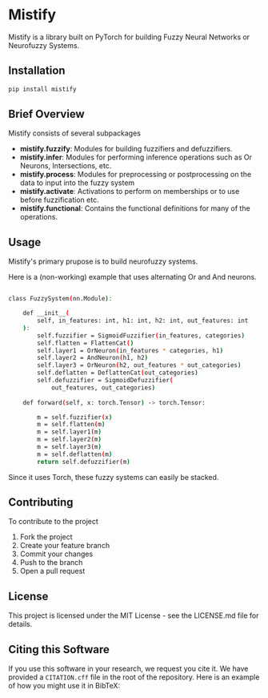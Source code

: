 # Mistify

Mistify is a library built on PyTorch for building Fuzzy Neural Networks or Neurofuzzy Systems. 

## Installation

```bash
pip install mistify
```

## Brief Overview

Mistify consists of several subpackages

- **mistify.fuzzify**: Modules for building fuzzifiers and defuzzifiers.
- **mistify.infer**: Modules for performing inference operations such as Or Neurons, Intersections, etc.
- **mistify.process**: Modules for preprocessing or postprocessing on the data to input into the fuzzy system
- **mistify.activate**: Activations to perform on memberships or to use before fuzzification etc.
- **mistify.functional**: Contains the functional definitions for many of the operations.

## Usage

Mistify's primary prupose is to build neurofuzzy systems. 

Here is a (non-working) example that uses alternating Or and And neurons.
```bash

class FuzzySystem(nn.Module):

    def __init__(
        self, in_features: int, h1: int, h2: int, out_features: int
    ):
        self.fuzzifier = SigmoidFuzzifier(in_features, categories)
        self.flatten = FlattenCat()
        self.layer1 = OrNeuron(in_features * categories, h1)
        self.layer2 = AndNeuron(h1, h2)
        self.layer3 = OrNeuron(h2, out_features * out_categories)
        self.deflatten = DeflattenCat(out_categories)
        self.defuzzifier = SigmoidDefuzzifier(
            out_features, out_categories)
    
    def forward(self, x: torch.Tensor) -> torch.Tensor:

        m = self.fuzzifier(x)
        m = self.flatten(m)
        m = self.layer1(m)
        m = self.layer2(m)
        m = self.layer3(m)
        m = self.deflatten(m)
        return self.defuzzifier(m)

```

Since it uses Torch, these fuzzy systems can easily be stacked. 


## Contributing

To contribute to the project

1. Fork the project
2. Create your feature branch
3. Commit your changes
4. Push to the branch
5. Open a pull request

## License

This project is licensed under the MIT License - see the LICENSE.md file for details.

## Citing this Software

If you use this software in your research, we request you cite it. We have provided a `CITATION.cff` file in the root of the repository. Here is an example of how you might use it in BibTeX:
